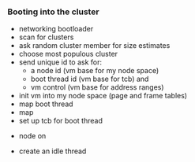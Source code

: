 ### Booting into the cluster
  - networking bootloader
  - scan for clusters
  - ask random cluster member for size estimates
  - choose most populous cluster
  - send unique id to ask for:
    - a node id (vm base for my node space)  
    - boot thread id (vm base for tcb) and 
    - vm control (vm base for address ranges) 
  - init vm into my node space (page and frame tables)
  - map boot thread
  - map 
  - set up tcb for boot thread
  
  * node on
  
  - create an idle thread
